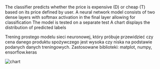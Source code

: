The classifier predicts whether the price is expensive (D) or cheap (T) based on its price defined by user.
A neural network model consists of two dense layers with softmax activation in the final layer allowing for classification
The  model is tested on a separate test
A chart displays the distribution of predicted labels

Trening prostego modelu sieci neuronowej, który próbuje przewidzieć czy cena danego produktu spożywczego jest wysoka czy niska na podstawie podanych danych treningowych.
Zastosowane biblioteki: matplot, numpy, ensorflow.keras

![chart](https://github.com/IgaJ/simpleNNPriceClassifier/assets/110561199/c0b51255-4a29-4056-b8ac-d1aec6a60195)
